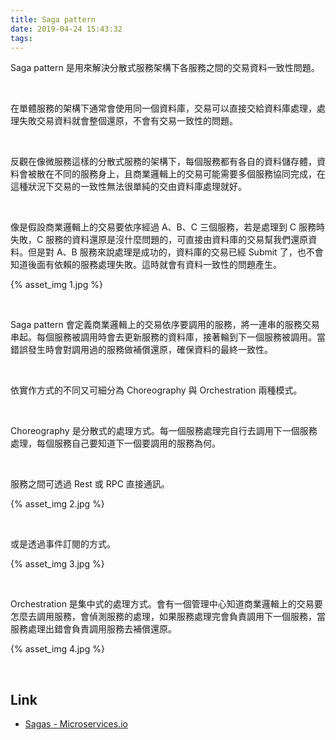 ```yaml
---
title: Saga pattern
date: 2019-04-24 15:43:32
tags:
---
```


Saga pattern 是用來解決分散式服務架構下各服務之間的交易資料一致性問題。

<!-- More -->

<br/>


在單體服務的架構下通常會使用同一個資料庫，交易可以直接交給資料庫處理，處理失敗交易資料就會整個還原，不會有交易一致性的問題。  

</br>


反觀在像微服務這樣的分散式服務的架構下，每個服務都有各自的資料儲存體，資料會被散在不同的服務身上，且商業邏輯上的交易可能需要多個服務協同完成，在這種狀況下交易的一致性無法很單純的交由資料庫處理就好。  

</br>


像是假設商業邏輯上的交易要依序經過 A、B、C 三個服務，若是處理到 C 服務時失敗，C 服務的資料還原是沒什麼問題的，可直接由資料庫的交易幫我們還原資料。但是對 A、B 服務來說處理是成功的，資料庫的交易已經 Submit 了，也不會知道後面有依賴的服務處理失敗。這時就會有資料一致性的問題產生。  

{% asset_img 1.jpg %}

</br>


 Saga pattern 會定義商業邏輯上的交易依序要調用的服務，將一連串的服務交易串起。每個服務被調用時會去更新服務的資料庫，接著輪到下一個服務被調用。當錯誤發生時會對調用過的服務做補償還原，確保資料的最終一致性。  

 </br>


依實作方式的不同又可細分為 Choreography 與 Orchestration 兩種模式。  

</br>


Choreography 是分散式的處理方式。每一個服務處理完自行去調用下一個服務處理，每個服務自己要知道下一個要調用的服務為何。  

</br>


服務之間可透過 Rest 或 RPC 直接通訊。  

{% asset_img 2.jpg %}

</br>


或是透過事件訂閱的方式。  

{% asset_img 3.jpg %}

</br>


Orchestration 是集中式的處理方式。會有一個管理中心知道商業邏輯上的交易要怎麼去調用服務，會偵測服務的處理，如果服務處理完會負責調用下一個服務，當服務處理出錯會負責調用服務去補償還原。  

{% asset_img 4.jpg %}

</br>


Link
-----
* [Sagas - Microservices.io](https://microservices.io/patterns/data/saga.html)

